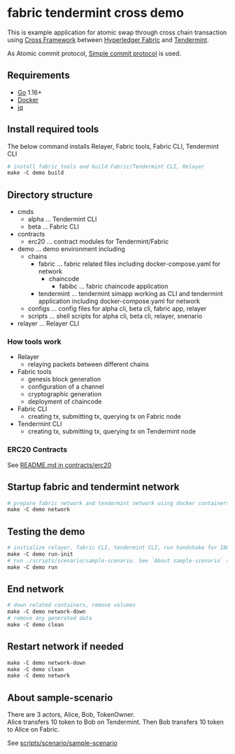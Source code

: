 # fabric tendermint cross demo

This is example application for atomic swap through cross chain transaction using [Cross Framework](https://github.com/datachainlab/cross) between [Hyperledger Fabric](https://github.com/hyperledger/fabric) and [Tendermint](https://github.com/tendermint/tendermint). 

As Atomic commit protocol, [Simple commit protocol](https://datachainlab.github.io/cross-docs/architecture/atomic-commit-protocol/#simple-commit-protocol) is used.

## Requirements
- [Go](https://go.dev/) 1.16+
- [Docker](https://www.docker.com/products/docker-desktop)
- [jq](https://stedolan.github.io/jq/)

## Install required tools
The below command installs Relayer, Fabric tools, Fabric CLI, Tendermint CLI
```Makefile
# install fabric tools and build Fabric/Tendermint CLI, Relayer
make -C demo build
```

## Directory structure
- cmds
  - alpha ... Tendermint CLI
  - beta ... Fabric CLI
- contracts
  - erc20 ... contract modules for Tendermint/Fabric
- demo ... demo environment including 
  - chains
    - fabric ... fabric related files including docker-compose.yaml for network
      - chaincode
        - fabibc ... fabric chaincode application
    - tendermint ... tendermint simapp working as CLI and tendermint application including docker-compose.yaml for network
  - configs ... config files for alpha cli, beta cli, fabric app, relayer
  - scripts ... shell scripts for alpha cli, beta cli, relayer, snenario
- relayer ... Relayer CLI

### How tools work 
- Relayer 
  - relaying packets between different chains
- Fabric tools 
  - genesis block generation
  - configuration of a channel
  - cryptographic generation
  - deployment of chaincode
- Fabric CLI
  - creating tx, submitting tx, querying tx on Fabric node
- Tendermint CLI
  - creating tx, submitting tx, querying tx on Tendermint node

### ERC20 Contracts
See [README.md in contracts/erc20](https://github.com/datachainlab/fabric-tendermint-cross-demo/tree/main/contracts/erc20)

## Startup fabric and tendermint network
```Makefile
# prepare fabric network and tendermint network using docker containers
make -C demo network
```

## Testing the demo
```Makefile
# initialize relayer, fabric CLI, tendermint CLI, run handshake for IBC between fabric and tendermint by creating transactions.
make -C demo run-init
# run ./scripts/scenario/sample-scenario. See `About sample-scenario` section for more detail.
make -C demo run
```

## End network
```Makefile
# down related containers, remove volumes
make -C demo network-down
# remove any generated data
make -C demo clean
```

## Restart network if needed
```Makefile
make -C demo network-down
make -C demo clean
make -C demo network
```

## About sample-scenario
There are 3 actors, Alice, Bob, TokenOwner.  
Alice transfers 10 token to Bob on Tendermint. Then Bob transfers 10 token to Alice on Fabric.

See [scripts/scenario/sample-scenario](https://github.com/datachainlab/fabric-tendermint-cross-demo/blob/main/demo/scripts/scenario/sample-scenario)
